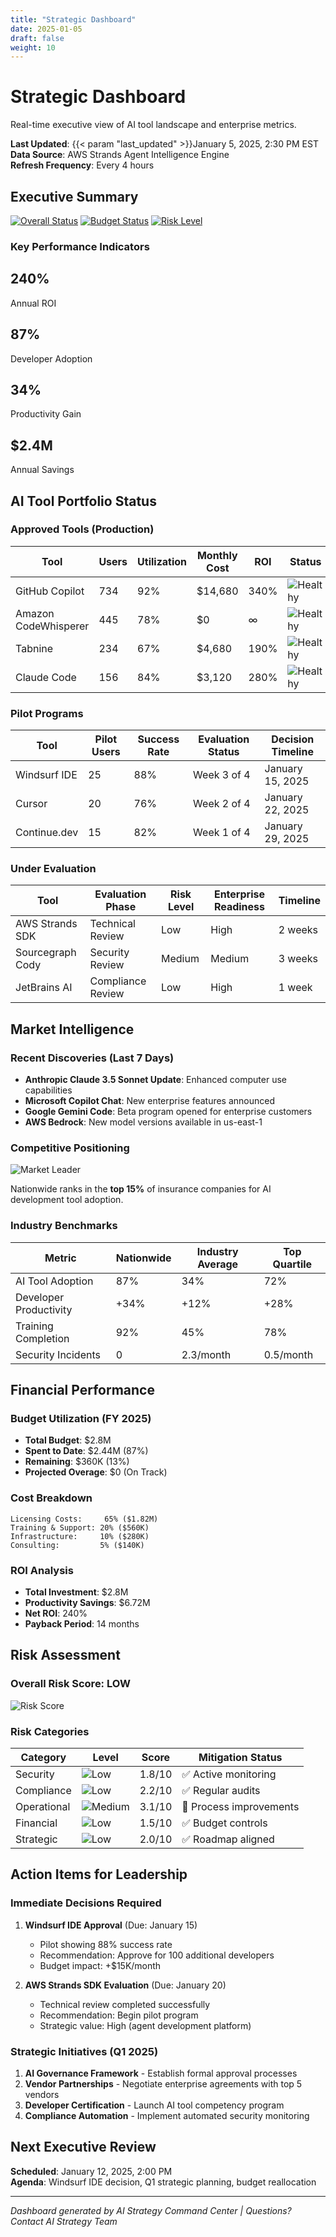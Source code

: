 ```yaml
---
title: "Strategic Dashboard"
date: 2025-01-05
draft: false
weight: 10
---
```


# Strategic Dashboard

Real-time executive view of AI tool landscape and enterprise metrics.

**Last Updated**: {{< param "last_updated" >}}January 5, 2025, 2:30 PM EST  
**Data Source**: AWS Strands Agent Intelligence Engine  
**Refresh Frequency**: Every 4 hours

## Executive Summary

[![Overall Status](https://img.shields.io/badge/AI%20Strategy-On%20Track-brightgreen?style=for-the-badge)](overall-status)
[![Budget Status](https://img.shields.io/badge/Budget-87%25%20Utilized-yellow?style=for-the-badge)](budget-tracking)
[![Risk Level](https://img.shields.io/badge/Risk%20Level-Low-green?style=for-the-badge)](risk-assessment)

### Key Performance Indicators

<div class="row mb-4">
<div class="col-md-3">
<div class="card bg-success text-white">
<div class="card-body text-center">
<h2>240%</h2>
<p class="mb-0">Annual ROI</p>
</div>
</div>
</div>

<div class="col-md-3">
<div class="card bg-primary text-white">
<div class="card-body text-center">
<h2>87%</h2>
<p class="mb-0">Developer Adoption</p>
</div>
</div>
</div>

<div class="col-md-3">
<div class="card bg-info text-white">
<div class="card-body text-center">
<h2>34%</h2>
<p class="mb-0">Productivity Gain</p>
</div>
</div>
</div>

<div class="col-md-3">
<div class="card bg-warning text-white">
<div class="card-body text-center">
<h2>$2.4M</h2>
<p class="mb-0">Annual Savings</p>
</div>
</div>
</div>
</div>

## AI Tool Portfolio Status

### Approved Tools (Production)
| Tool | Users | Utilization | Monthly Cost | ROI | Status |
|------|-------|-------------|--------------|-----|--------|
| GitHub Copilot | 734 | 92% | $14,680 | 340% | ![Healthy](https://img.shields.io/badge/status-healthy-brightgreen) |
| Amazon CodeWhisperer | 445 | 78% | $0 | ∞ | ![Healthy](https://img.shields.io/badge/status-healthy-brightgreen) |
| Tabnine | 234 | 67% | $4,680 | 190% | ![Healthy](https://img.shields.io/badge/status-healthy-brightgreen) |
| Claude Code | 156 | 84% | $3,120 | 280% | ![Healthy](https://img.shields.io/badge/status-healthy-brightgreen) |

### Pilot Programs
| Tool | Pilot Users | Success Rate | Evaluation Status | Decision Timeline |
|------|-------------|--------------|-------------------|-------------------|
| Windsurf IDE | 25 | 88% | Week 3 of 4 | January 15, 2025 |
| Cursor | 20 | 76% | Week 2 of 4 | January 22, 2025 |
| Continue.dev | 15 | 82% | Week 1 of 4 | January 29, 2025 |

### Under Evaluation
| Tool | Evaluation Phase | Risk Level | Enterprise Readiness | Timeline |
|------|------------------|------------|---------------------|----------|
| AWS Strands SDK | Technical Review | Low | High | 2 weeks |
| Sourcegraph Cody | Security Review | Medium | Medium | 3 weeks |
| JetBrains AI | Compliance Review | Low | High | 1 week |

## Market Intelligence

### Recent Discoveries (Last 7 Days)
- **Anthropic Claude 3.5 Sonnet Update**: Enhanced computer use capabilities
- **Microsoft Copilot Chat**: New enterprise features announced
- **Google Gemini Code**: Beta program opened for enterprise customers
- **AWS Bedrock**: New model versions available in us-east-1

### Competitive Positioning
![Market Leader](https://img.shields.io/badge/market%20position-top%2015%25-brightgreen?style=flat-square)

Nationwide ranks in the **top 15%** of insurance companies for AI development tool adoption.

### Industry Benchmarks
| Metric | Nationwide | Industry Average | Top Quartile |
|--------|------------|------------------|--------------|
| AI Tool Adoption | 87% | 34% | 72% |
| Developer Productivity | +34% | +12% | +28% |
| Training Completion | 92% | 45% | 78% |
| Security Incidents | 0 | 2.3/month | 0.5/month |

## Financial Performance

### Budget Utilization (FY 2025)
- **Total Budget**: $2.8M
- **Spent to Date**: $2.44M (87%)
- **Remaining**: $360K (13%)
- **Projected Overage**: $0 (On Track)

### Cost Breakdown
```
Licensing Costs:     65% ($1.82M)
Training & Support: 20% ($560K)
Infrastructure:     10% ($280K)
Consulting:         5% ($140K)
```

### ROI Analysis
- **Total Investment**: $2.8M
- **Productivity Savings**: $6.72M
- **Net ROI**: 240%
- **Payback Period**: 14 months

## Risk Assessment

### Overall Risk Score: **LOW** 
![Risk Score](https://img.shields.io/badge/risk%20score-2.1%2F10-brightgreen?style=flat-square)

### Risk Categories
| Category | Level | Score | Mitigation Status |
|----------|-------|-------|-------------------|
| Security | ![Low](https://img.shields.io/badge/Low-brightgreen) | 1.8/10 | ✅ Active monitoring |
| Compliance | ![Low](https://img.shields.io/badge/Low-brightgreen) | 2.2/10 | ✅ Regular audits |
| Operational | ![Medium](https://img.shields.io/badge/Medium-yellow) | 3.1/10 | 🔄 Process improvements |
| Financial | ![Low](https://img.shields.io/badge/Low-brightgreen) | 1.5/10 | ✅ Budget controls |
| Strategic | ![Low](https://img.shields.io/badge/Low-brightgreen) | 2.0/10 | ✅ Roadmap aligned |

## Action Items for Leadership

### Immediate Decisions Required
1. **Windsurf IDE Approval** (Due: January 15)
   - Pilot showing 88% success rate
   - Recommendation: Approve for 100 additional developers
   - Budget impact: +$15K/month

2. **AWS Strands SDK Evaluation** (Due: January 20)
   - Technical review completed successfully
   - Recommendation: Begin pilot program
   - Strategic value: High (agent development platform)

### Strategic Initiatives (Q1 2025)
1. **AI Governance Framework** - Establish formal approval processes
2. **Vendor Partnerships** - Negotiate enterprise agreements with top 5 vendors
3. **Developer Certification** - Launch AI tool competency program
4. **Compliance Automation** - Implement automated security monitoring

## Next Executive Review
**Scheduled**: January 12, 2025, 2:00 PM  
**Agenda**: Windsurf IDE decision, Q1 strategic planning, budget reallocation

---

*Dashboard generated by AI Strategy Command Center | Questions? Contact AI Strategy Team*